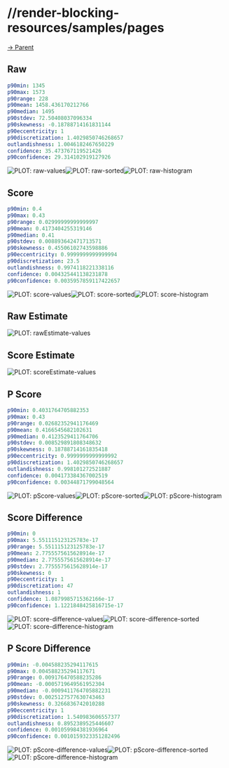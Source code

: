 
# //render-blocking-resources/samples/pages

[→ Parent](../..)


## Raw


```yaml
p90min: 1345
p90max: 1573
p90range: 228
p90mean: 1458.436170212766
p90median: 1495
p90stdev: 72.50408037096334
p90skewness: -0.18788714161831144
p90eccentricity: 1
p90discretization: 1.4029850746268657
outlandishness: 1.0046182467650229
confidence: 35.473767119521426
p90confidence: 29.314102919127926

```

![PLOT: raw-values](./raw/values.svg)![PLOT: raw-sorted](./raw/sorted.svg)![PLOT: raw-histogram](./raw/histogram.svg)
## Score


```yaml
p90min: 0.4
p90max: 0.43
p90range: 0.02999999999999997
p90mean: 0.4173404255319146
p90median: 0.41
p90stdev: 0.008893642471713571
p90skewness: 0.45506102743598886
p90eccentricity: 0.9999999999999994
p90discretization: 23.5
outlandishness: 0.9974118221338116
confidence: 0.004325441138231878
p90confidence: 0.0035957859117422657

```

![PLOT: score-values](./score/values.svg)![PLOT: score-sorted](./score/sorted.svg)![PLOT: score-histogram](./score/histogram.svg)
## Raw Estimate

![PLOT: rawEstimate-values](./rawEstimate/values.svg)
## Score Estimate

![PLOT: scoreEstimate-values](./scoreEstimate/values.svg)
## P Score


```yaml
p90min: 0.4031764705882353
p90max: 0.43
p90range: 0.02682352941176469
p90mean: 0.4166545682102631
p90median: 0.4123529411764706
p90stdev: 0.008529891808348632
p90skewness: 0.18788714161835418
p90eccentricity: 0.9999999999999992
p90discretization: 1.4029850746268657
outlandishness: 0.998101272521887
confidence: 0.004173384367002519
p90confidence: 0.00344871799048564

```

![PLOT: pScore-values](./pScore/values.svg)![PLOT: pScore-sorted](./pScore/sorted.svg)![PLOT: pScore-histogram](./pScore/histogram.svg)
## Score Difference


```yaml
p90min: 0
p90max: 5.551115123125783e-17
p90range: 5.551115123125783e-17
p90mean: 2.7755575615628914e-17
p90median: 2.7755575615628914e-17
p90stdev: 2.7755575615628914e-17
p90skewness: 0
p90eccentricity: 1
p90discretization: 47
outlandishness: 1
confidence: 1.0879985715362166e-17
p90confidence: 1.1221848425816715e-17

```

![PLOT: score-difference-values](./score-difference/values.svg)![PLOT: score-difference-sorted](./score-difference/sorted.svg)![PLOT: score-difference-histogram](./score-difference/histogram.svg)
## P Score Difference


```yaml
p90min: -0.004588235294117615
p90max: 0.004588235294117671
p90range: 0.009176470588235286
p90mean: -0.0005719649561952304
p90median: -0.0009411764705882231
p90stdev: 0.0025127577630743463
p90skewness: 0.3266836742010288
p90eccentricity: 1
p90discretization: 1.540983606557377
outlandishness: 0.8952389525446607
confidence: 0.001059984381936964
p90confidence: 0.0010159323351282496

```

![PLOT: pScore-difference-values](./pScore-difference/values.svg)![PLOT: pScore-difference-sorted](./pScore-difference/sorted.svg)![PLOT: pScore-difference-histogram](./pScore-difference/histogram.svg)